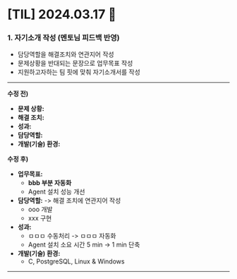 # [TIL] 2024.03.17 📘

### 1. 자기소개 작성 (멘토님 피드백 반영)
- 담당역할을 해결조치와 연관지어 작성
- 문제상황을 반대되는 문장으로 업무목표 작성
- 지원하고자하는 팀 핏에 맞춰 자기소개서를 작성
---
**수정 전)**
* **문제 상황:** 
* **해결 조치:** 
* **성과:** 
* **담당역할:** 
* **개발(기술) 환경:**

**수정 후)**
* **업무목표:**
  * **bbb 부분 자동화**
  * Agent 설치 성능 개선
* **담당역할:** -> 해결 조치에 연관지어 작성
  * ooo 개발
  * xxx 구현
* **성과:**
  * ㅁㅁㅁ 수동처리 -> ㅁㅁㅁ 자동화
  * Agent 설치 소요 시간 5 min → 1 min 단축
* **개발(기술) 환경:**
  * C, PostgreSQL, Linux & Windows
---
